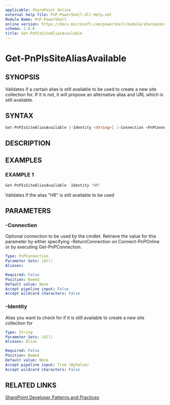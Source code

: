 ```yaml
---
applicable: SharePoint Online
external help file: PnP.PowerShell.dll-Help.xml
Module Name: PnP.PowerShell
online version: https://docs.microsoft.com/powershell/module/sharepoint-pnp/get-pnpissitealiasavailable
schema: 2.0.0
title: Get-PnPIsSiteAliasAvailable
---
```


# Get-PnPIsSiteAliasAvailable

## SYNOPSIS
Validates if a certain alias is still available to be used to create a new site collection for. If it is not, it will propose an alternative alias and URL which is still available.

## SYNTAX

```powershell
Get-PnPIsSiteAliasAvailable [-Identity <String>] [-Connection <PnPConnection>] [<CommonParameters>]
```

## DESCRIPTION

## EXAMPLES

### EXAMPLE 1
```powershell
Get-PnPIsSiteAliasAvailable -Identity "HR"
```

Validates if the alias "HR" is still available to be used

## PARAMETERS

### -Connection
Optional connection to be used by the cmdlet. Retrieve the value for this parameter by either specifying -ReturnConnection on Connect-PnPOnline or by executing Get-PnPConnection.

```yaml
Type: PnPConnection
Parameter Sets: (All)
Aliases:

Required: False
Position: Named
Default value: None
Accept pipeline input: False
Accept wildcard characters: False
```

### -Identity
Alias you want to check for if it is still available to create a new site collection for

```yaml
Type: String
Parameter Sets: (All)
Aliases: Alias

Required: False
Position: Named
Default value: None
Accept pipeline input: True (ByValue)
Accept wildcard characters: False
```

## RELATED LINKS

[SharePoint Developer Patterns and Practices](https://aka.ms/sppnp)